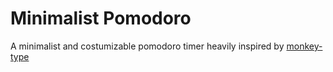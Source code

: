 # Minimalist Pomodoro

A minimalist and costumizable pomodoro timer heavily inspired by [monkey-type](https://github.com/Miodec/monkeytype)
